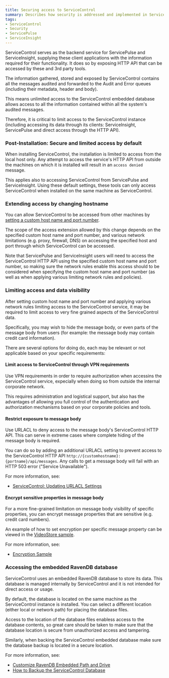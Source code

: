 ```yaml
---
title: Securing access to ServiceControl
summary: Describes how security is addressed and implemented in ServiceControl version 1.x, and how to limit access to ServiceControl's data (including implications on ServiceControl client like ServiceInsight and ServicePulse)
tags:
- ServiceControl
- Security
- ServicePulse
- ServiceInsight
---
```


ServiceControl serves as the backend service for ServicePulse and ServiceInsight, supplying these client applications with the information required for their functionality. It does so by exposing HTTP API that can be accessed by these and 3rd party tools.

The information gathered, stored and exposed by ServiceControl contains all the messages audited and forwarded to the Audit and Error queues (including their metadata, header and body).

This means unlimited access to the ServiceControl embedded database allows access to all the information contained within all the system's audited messages.

Therefore, it is critical to limit access to the ServiceControl instance (including accessing its data through its clients: ServiceInsight, ServicePulse and direct access through the HTTP API). 

### Post-Installation: Secure and limited access by default  

When installing ServiceControl, the installation is limited to access from the local host only. Any attempt to access the service's HTTP API from outside the machines on which it is installed will result in an `access denied` message.

This applies also to accessing ServiceControl from ServicePulse and ServiceInsight. Using these default settings, these tools can only access ServiceControl when installed on the same machine as ServiceControl.

### Extending access by changing hostname

You can allow ServiceControl to be accessed from other machines by [setting a custom host name and port number](setting-custom-hostname). 

The scope of the access extension allowed by this change depends on the specified custom host name and port number, and various network limitations (e.g. proxy, firewall, DNS) on accessing the specified host and port through which ServiceControl can be accessed.

Note that ServicePulse and ServiceInsight users will need to access the ServiceControl HTTP API using the specified custom host name and port number, so making sure the network rules enable this access should to be considered when specifying the custom host name and port number (as well as when applying various limiting network rules and policies).

### Limiting access and data visibility

After setting custom host name and port number and applying various network rules limiting access to the ServiceControl service, it may be required to limit access to very fine grained aspects of the ServiceControl data.

Specifically, you may wish to hide the message body, or even parts of the message body from users (for example: the message body may contain credit card information).

There are several options for doing do, each may be relevant or not applicable based on your specific requirements:

#### Limit access to ServiceControl through VPN requirements

Use VPN requirements in order to require authorization when accessins the ServiceControl service, expecially when doing so from outside the internal corporate network. 

This requires administration and logistical support, but also has the advantages of allowing you full control of the authentication and authorization mechanisms based on your corporate policies and tools.      

#### Restrict exposure to message body

Use URLACL to deny access to the message body's ServiceControl HTTP API. This can serve in extreme cases where complete hiding of the message body is required.

You can do so by adding an additional URLACL setting to prevent access to the ServiceControl HTTP API `http://{customhostname}:{portname}/api/messages`. Any calls to get a message body will fail with an HTTP 503 error ("Service Unavailable").
 
For more information, see:

- [ServiceControl: Updating URLACL Settings](setting-custom-hostname#updating-urlacl-settings)

#### Encrypt sensitive properties in message body

For a more fine-grained limitation on message body visibility of specific properties, you can encrypt message properties that are sensitive (e.g. credit card numbers). 

An example of how to set encryption per specific message property can be viewed in the [VideoStore sample](/platform/samples/).

For more information, see:

- [Encryption Sample](/nservicebus/encryption-sample)   

### Accessing the embedded RavenDB database

ServiceControl uses an embedded RavenDB database to store its data. This database is managed internally by ServiceControl and it is not intended for direct access or usage.

By default, the database is located on the same machine as the ServiceControl instance is installed. You can select a different location (either local or network path) for placing the database files. 

Access to the location of the database files enabless access to the database contents, so great care should be taken to make sure that the database location is secure from unauthorized access and tampering.

Similarly, when backing the ServiceControl embedded database make sure the database backup is located in a secure location.

For more information, see:

- [Customize RavenDB Embedded Path and Drive](configure-ravendb-location)
- [How to Backup the ServiceControl Database](backup-sc-database)
        
